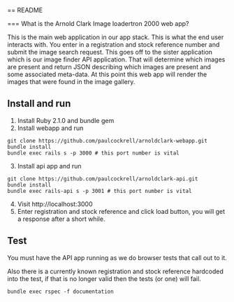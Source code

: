 == README

=== What is the Arnold Clark Image loadertron 2000 web app?

This is the main web application in our app stack. This is what the end user interacts with. You enter in a registration and stock reference number and submit the image search request. This goes off to the sister application which is our image finder API application. That will determine which images are present and return JSON describing which images are present and some associated meta-data. At this point this web app will render the images that were found in the image gallery.

Install and run
---------------

1. Install Ruby 2.1.0 and bundle gem
2. Install webapp and run
```shell
git clone https://github.com/paulcockrell/arnoldclark-webapp.git
bundle install
bundle exec rails s -p 3000 # this port number is vital
```

3. Install api app and run
```shell
git clone https://github.com/paulcockrell/arnoldclark-api.git
bundle install
bundle exec rails-api s -p 3001 # this port number is vital
```

4. Visit http://localhost:3000
5. Enter registration and stock reference and click load button, you will get a response after a short while.

Test
----

You must have the API app running as we do browser tests that call out to it.

Also there is a currently known registration and stock reference hardcoded into the test, if that is no longer valid then the tests (or one) will fail.

```shell
bundle exec rspec -f documentation
```
